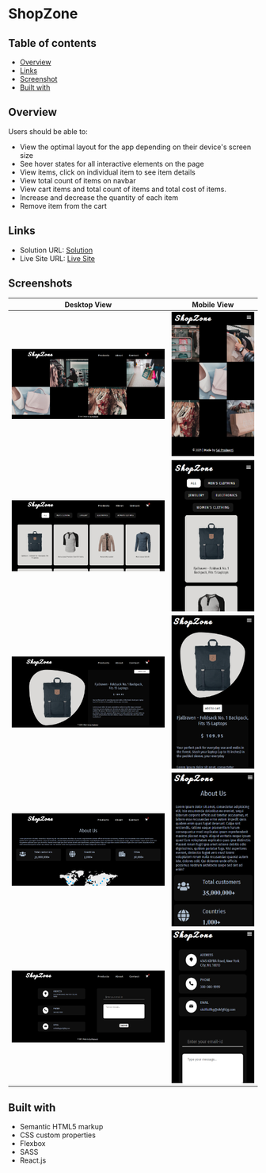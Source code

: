 # ShopZone

## Table of contents

- [Overview](#overview)
- [Links](#links)
- [Screenshot](#screenshot)
- [Built with](#built-with)

## Overview

Users should be able to:

- View the optimal layout for the app depending on their device's screen size
- See hover states for all interactive elements on the page
- View items, click on individual item to see item details
- View total count of items on navbar
- View cart items and total count of items and total cost of items.
- Increase and decrease the quantity of each item
- Remove item from the cart

## Links

- Solution URL: [Solution](https://github.com/SaiPradeepti/React-Projects/tree/main/09-shopzone)
- Live Site URL: [Live Site](https://shopzone-pradeepti.netlify.app/)

## Screenshots

|          Desktop View          |           Mobile View           |
| :----------------------------: | :-----------------------------: |
| ![](./src/images/Capture1.PNG) | ![](./src/images/Capture2.PNG)  |
| ![](./src/images/Capture3.PNG) | ![](./src/images/Capture4.PNG)  |
| ![](./src/images/Capture5.PNG) | ![](./src/images/Capture6.PNG)  |
| ![](./src/images/Capture7.PNG) | ![](./src/images/Capture8.PNG)  |
| ![](./src/images/Capture9.PNG) | ![](./src/images/Capture10.PNG) |

## Built with

- Semantic HTML5 markup
- CSS custom properties
- Flexbox
- SASS
- React.js
